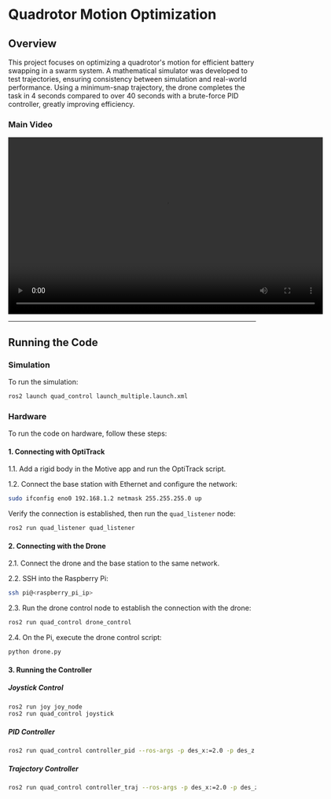 # Quadrotor Motion Optimization

## Overview
This project focuses on optimizing a quadrotor's motion for efficient battery swapping in a swarm system. A mathematical simulator was developed to test trajectories, ensuring consistency between simulation and real-world performance. Using a minimum-snap trajectory, the drone completes the task in 4 seconds compared to over 40 seconds with a brute-force PID controller, greatly improving efficiency.

### Main Video
<div style="text-align: center;">
  <video width="640" height="360" controls>
    <source src="https://github.com/user-attachments/assets/bb5eeca5-3b6b-43ec-a83a-5ed821dda174" type="video/webm">
    Your browser does not support the video tag.
  </video>
</div>

---

## Running the Code

### Simulation
To run the simulation:

```bash
ros2 launch quad_control launch_multiple.launch.xml
```

### Hardware
To run the code on hardware, follow these steps:

#### 1. Connecting with OptiTrack
1.1. Add a rigid body in the Motive app and run the OptiTrack script.

1.2. Connect the base station with Ethernet and configure the network:

```bash
sudo ifconfig eno0 192.168.1.2 netmask 255.255.255.0 up
```

Verify the connection is established, then run the `quad_listener` node:

```bash
ros2 run quad_listener quad_listener
```

#### 2. Connecting with the Drone
2.1. Connect the drone and the base station to the same network.

2.2. SSH into the Raspberry Pi:

```bash
ssh pi@<raspberry_pi_ip>
```

2.3. Run the drone control node to establish the connection with the drone:

```bash
ros2 run quad_control drone_control
```

2.4. On the Pi, execute the drone control script:

```bash
python drone.py
```

#### 3. Running the Controller
##### Joystick Control
```bash
ros2 run joy joy_node
ros2 run quad_control joystick
```

##### PID Controller
```bash
ros2 run quad_control controller_pid --ros-args -p des_x:=2.0 -p des_z:=1.0
```

##### Trajectory Controller
```bash
ros2 run quad_control controller_traj --ros-args -p des_x:=2.0 -p des_z:=1.0
